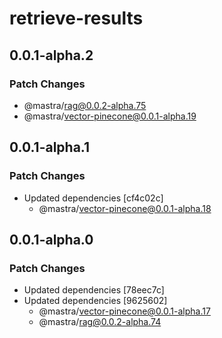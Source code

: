 # retrieve-results

## 0.0.1-alpha.2

### Patch Changes

- @mastra/rag@0.0.2-alpha.75
- @mastra/vector-pinecone@0.0.1-alpha.19

## 0.0.1-alpha.1

### Patch Changes

- Updated dependencies [cf4c02c]
  - @mastra/vector-pinecone@0.0.1-alpha.18

## 0.0.1-alpha.0

### Patch Changes

- Updated dependencies [78eec7c]
- Updated dependencies [9625602]
  - @mastra/vector-pinecone@0.0.1-alpha.17
  - @mastra/rag@0.0.2-alpha.74
